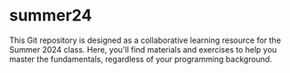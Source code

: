 # summer24
This Git repository is designed as a collaborative learning resource for the Summer 2024 class. Here, you'll find materials and exercises to help you master the fundamentals, regardless of your programming background.
